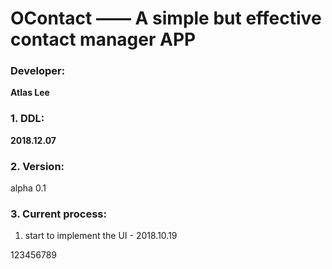 # OContact —— A simple but effective contact manager APP

### Developer:
**Atlas Lee**

### 1. DDL: 
**2018.12.07**

### 2. Version:
alpha 0.1

### 3. Current process:
1. start to implement the UI - 2018.10.19

123456789